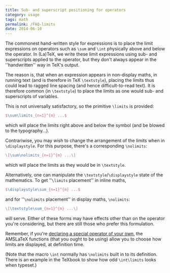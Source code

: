 ```yaml
---
title: Sub- and superscript positioning for operators
category: usage
tags: math
permalink: /FAQ-limits
date: 2014-06-10
---
```


The commonest hand-written style for expressions is to place the limit
expressions on operators such as `\sum` and `\int` physically
above and below the operator.  In (La)TeX, we write these limit
expressions using sub- and superscripts applied to the operator, but
they don't always appear in the ''handwritten'' way in TeX's
output.

The reason is, that when an expression appears in non-display maths,
in running text (and is therefore in TeX `\textstyle`), placing
the limits thus could lead to ragged line spacing (and hence
difficult-to-read text).  It is therefore common (in `\textstyle`)
to place the limits as one would sub- and superscripts of variables.

This is not universally satisfactory, so the primitive `\limits` is
provided:
```latex
$\sum\limits_{n=1}^{m} ...$
```
which will place the limits right above and below the symbol (and be
blowed to the typography&hellip;).

Contrariwise, you may wish to change the arrangement of the limits
when in `\displaystyle`.  For this purpose, there's a corresponding
`\nolimits`:
```latex
\[\sum\nolimits_{n=1}^{m} ...\]
```
which will place the limits as they would be in `\textstyle`.

Alternatively, one can manipulate the
`\textstyle`/`\displaystyle` state of the mathematics.  To get
''`\limits` placement'' in inline maths,
```latex
$\displaystyle\sum_{n=1}^{m} ...$
```
and for ''`\nolimits` placement'' in display maths,
`\nolimits`:
```latex
\[\textstyle\sum_{n=1}^{m} ...\]
```
will serve.  Either of these forms may have effects other than on the
operator you're considering, but there are still those who prefer this
formulation.

Remember, if you're 
[declaring a special operator of your own](FAQ-newfunction), the
AMSLaTeX functions (that you ought to be using) allow you to choose
how limits are displayed, at definition time.

(Note that the macro `\int` normally has `\nolimits` built in to
its definition.  There is an example in the TeXbook to show how odd
`\int\limits` looks when typeset.)


